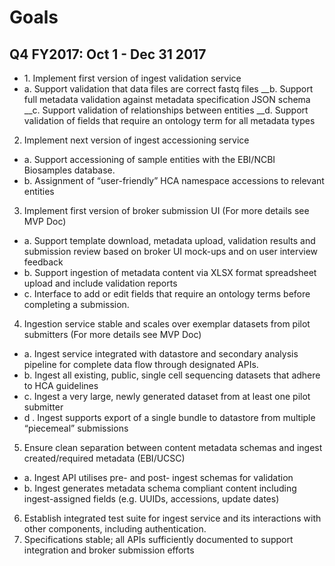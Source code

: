 # Goals

## Q4 FY2017: Oct 1 - Dec 31 2017

* 1\. Implement first version of ingest validation service 
 * a\.  Support validation that data files are correct fastq files
__b. Support full metadata validation against metadata specification JSON schema
__c. Support validation of relationships between entities
__d. Support validation of fields that require an ontology term for all metadata types
2. Implement next version of ingest accessioning service 
  * a. Support accessioning of sample entities with the EBI/NCBI Biosamples database.
  * b. Assignment of “user-friendly” HCA namespace accessions to relevant entities
3. Implement first version of broker submission UI (For more details see MVP Doc)
  * a. Support template download, metadata upload, validation results and submission review based on broker UI mock-ups and on user interview feedback
  * b. Support ingestion of metadata content via XLSX format spreadsheet upload and include validation reports
  * c. Interface to add or edit fields that require an ontology terms before completing a submission. 
4. Ingestion service stable and scales over exemplar datasets from pilot submitters (For more details see MVP Doc)
  * a. Ingest service integrated with datastore and secondary analysis pipeline for complete data flow through designated APIs.
  * b. Ingest all existing, public, single cell sequencing datasets that adhere to HCA guidelines
  * c. Ingest a very large, newly generated dataset from at least one pilot submitter
  * d . Ingest supports export of a single bundle to datastore from multiple “piecemeal” submissions
5. Ensure clean separation between content metadata schemas and ingest created/required metadata (EBI/UCSC)
  * a. Ingest API utilises pre- and post- ingest schemas for validation
  * b. Ingest generates metadata schema compliant content including ingest-assigned fields (e.g. UUIDs, accessions, update dates)
6. Establish integrated test suite for ingest service and its interactions with other components, including authentication.
7. Specifications stable; all APIs sufficiently documented to support integration and broker submission efforts
